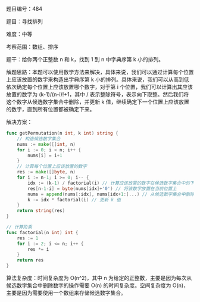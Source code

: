 题目编号：484

题目：寻找排列

难度：中等

考察范围：数组、排序

题干：给你两个正整数 n 和 k，找到 1 到 n 中字典序第 k 小的排列。

解题思路：本题可以使用数学方法来解决，具体来说，我们可以通过计算每个位置上应该放置的数字来构造出字典序第 k 小的排列。具体来说，我们可以从高到低依次确定每个位置上应该放置哪个数字，对于第 i 个位置，我们可以计算出其应该放置的数字为 (k-1)/(n-i)!+1，其中 / 表示整除符号，表示向下取整。然后我们将这个数字从候选数字集合中删除，并更新 k 值，继续确定下一个位置上应该放置的数字，直到所有位置都被确定下来。

解决方案：

```go
func getPermutation(n int, k int) string {
    // 构造候选数字集合
    nums := make([]int, n)
    for i := 0; i < n; i++ {
        nums[i] = i+1
    }
    // 计算每个位置上应该放置的数字
    res := make([]byte, n)
    for i := n-1; i >= 0; i-- {
        idx := (k-1) / factorial(i) // 计算应该放置的数字在候选数字集合中的下标
        res[n-1-i] = byte(nums[idx]+'0') // 将该数字放置在当前位置上
        nums = append(nums[:idx], nums[idx+1:]...) // 从候选数字集合中删除该数字
        k -= idx * factorial(i) // 更新 k 值
    }
    return string(res)
}

// 计算阶乘
func factorial(n int) int {
    res := 1
    for i := 2; i <= n; i++ {
        res *= i
    }
    return res
}
```

算法复杂度：时间复杂度为 O(n^2)，其中 n 为给定的正整数，主要是因为每次从候选数字集合中删除数字的操作需要 O(n) 的时间复杂度。空间复杂度为 O(n)，主要是因为需要使用一个数组来存储候选数字集合。